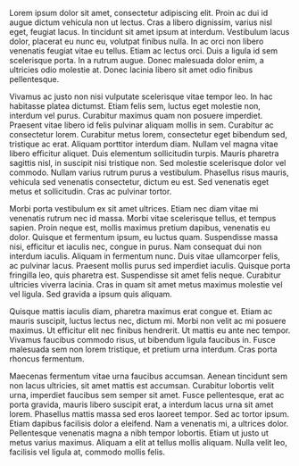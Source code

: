 Lorem ipsum dolor sit amet, consectetur adipiscing elit. Proin ac dui id augue dictum vehicula non ut lectus. Cras a libero dignissim, varius nisl eget, feugiat lacus. In tincidunt sit amet ipsum at interdum. Vestibulum lacus dolor, placerat eu nunc eu, volutpat finibus nulla. In ac orci non libero venenatis feugiat vitae eu tellus. Etiam ac lectus orci. Duis a ligula id sem scelerisque porta. In a rutrum augue. Donec malesuada dolor enim, a ultricies odio molestie at. Donec lacinia libero sit amet odio finibus pellentesque.

Vivamus ac justo non nisi vulputate scelerisque vitae tempor leo. In hac habitasse platea dictumst. Etiam felis sem, luctus eget molestie non, interdum vel purus. Curabitur maximus quam non posuere imperdiet. Praesent vitae libero id felis pulvinar aliquam mollis in sem. Curabitur ac consectetur lorem. Curabitur metus lorem, consectetur eget bibendum sed, tristique ac erat. Aliquam porttitor interdum diam. Nullam vel magna vitae libero efficitur aliquet. Duis elementum sollicitudin turpis. Mauris pharetra sagittis nisl, in suscipit nisi tristique non. Sed molestie scelerisque dolor vel commodo. Nullam varius rutrum purus a vestibulum. Phasellus risus mauris, vehicula sed venenatis consectetur, dictum eu est. Sed venenatis eget metus et sollicitudin. Cras ac pulvinar tortor.

Morbi porta vestibulum ex sit amet ultrices. Etiam nec diam vitae mi venenatis rutrum nec id massa. Morbi vitae scelerisque tellus, et tempus sapien. Proin neque est, mollis maximus pretium dapibus, venenatis eu dolor. Quisque et fermentum ipsum, eu luctus quam. Suspendisse massa nisi, efficitur et iaculis nec, congue in purus. Nam consequat dui non interdum iaculis. Aliquam in fermentum nunc. Duis vitae ullamcorper felis, ac pulvinar lacus. Praesent mollis purus sed imperdiet iaculis. Quisque porta fringilla leo, quis pharetra est. Suspendisse sit amet felis neque. Curabitur ultricies viverra lacinia. Cras in quam sit amet metus maximus molestie vel vel ligula. Sed gravida a ipsum quis aliquam.

Quisque mattis iaculis diam, pharetra maximus erat congue et. Etiam ac mauris suscipit, luctus lectus nec, dictum mi. Morbi non velit ac mi posuere maximus. Ut efficitur elit nec finibus hendrerit. Ut mattis eu ante nec tempor. Vivamus faucibus commodo risus, ut bibendum ligula faucibus in. Fusce malesuada sem non lorem tristique, et pretium urna interdum. Cras porta rhoncus fermentum.

Maecenas fermentum vitae urna faucibus accumsan. Aenean tincidunt sem non lacus ultricies, sit amet mattis est accumsan. Curabitur lobortis velit urna, imperdiet faucibus sem semper sit amet. Fusce pellentesque, erat ac porta gravida, mauris libero suscipit erat, a interdum lacus urna sit amet lorem. Phasellus mattis massa sed eros laoreet tempor. Sed ac tortor ipsum. Etiam dapibus facilisis dolor a eleifend. Nam a venenatis mi, a ultrices dolor. Pellentesque venenatis magna a nibh tempor lobortis. Etiam ut justo ut metus varius maximus. Aliquam a elit at tellus mollis aliquam. Nulla velit leo, facilisis vel ligula at, commodo mollis felis.
